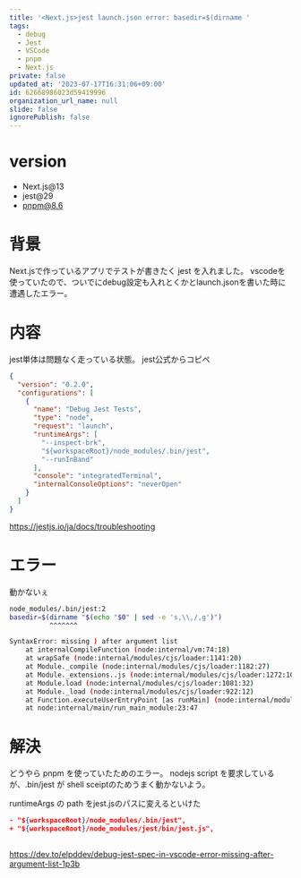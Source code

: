 ```yaml
---
title: '<Next.js>jest launch.json error: basedir=$(dirname '
tags:
  - debug
  - Jest
  - VSCode
  - pnpm
  - Next.js
private: false
updated_at: '2023-07-17T16:31:06+09:00'
id: 62668986023d59419996
organization_url_name: null
slide: false
ignorePublish: false
---
```

# version
- Next.js@13
- jest@29
- pnpm@8.6

# 背景
Next.jsで作っているアプリでテストが書きたく jest を入れました。
vscodeを使っていたので、ついでにdebug設定も入れとくかとlaunch.jsonを書いた時に遭遇したエラー。

# 内容
jest単体は問題なく走っている状態。
jest公式からコピペ

```json:launch.json
{
  "version": "0.2.0",
  "configurations": [
    {
      "name": "Debug Jest Tests",
      "type": "node",
      "request": "launch",
      "runtimeArgs": [
        "--inspect-brk",
        "${workspaceRoot}/node_modules/.bin/jest",
        "--runInBand"
      ],
      "console": "integratedTerminal",
      "internalConsoleOptions": "neverOpen"
    }
  ]
}
```

https://jestjs.io/ja/docs/troubleshooting


# エラー
動かないぇ

```bash
node_modules/.bin/jest:2
basedir=$(dirname "$(echo "$0" | sed -e 's,\\,/,g')")
          ^^^^^^^

SyntaxError: missing ) after argument list
    at internalCompileFunction (node:internal/vm:74:18)
    at wrapSafe (node:internal/modules/cjs/loader:1141:20)
    at Module._compile (node:internal/modules/cjs/loader:1182:27)
    at Module._extensions..js (node:internal/modules/cjs/loader:1272:10)
    at Module.load (node:internal/modules/cjs/loader:1081:32)
    at Module._load (node:internal/modules/cjs/loader:922:12)
    at Function.executeUserEntryPoint [as runMain] (node:internal/modules/run_main:81:12)
    at node:internal/main/run_main_module:23:47
```

# 解決
どうやら pnpm を使っていたためのエラー。
nodejs script を要求しているが、.bin/jest が shell sceiptのためうまく動かないよう。

runtimeArgs の path をjest.jsのパスに変えるといけた
```json:launch.json
- "${workspaceRoot}/node_modules/.bin/jest",
+ "${workspaceRoot}/node_modules/jest/bin/jest.js",
 
```

https://dev.to/elpddev/debug-jest-spec-in-vscode-error-missing-after-argument-list-1p3b
